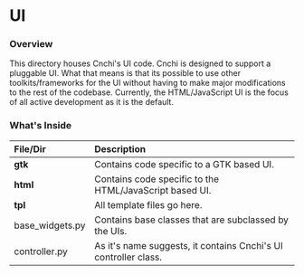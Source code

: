 # UI
### Overview
This directory houses Cnchi's UI code. Cnchi is designed to support a pluggable UI. What that means is that its possible to use other toolkits/frameworks for the UI without having to make major modifications to the rest of the codebase. Currently, the HTML/JavaScript UI is the focus of all active development as it is the default.
### What's Inside
|File/Dir|Description|
|:---|:---|
|**gtk**|Contains code specific to a GTK based UI.|
|**html**|Contains code specific to the HTML/JavaScript based UI.|
|**tpl**|All template files go here.|
|base_widgets.py|Contains base classes that are subclassed by the UIs.|
|controller.py|As it's name suggests, it contains Cnchi's UI controller class.|

### 